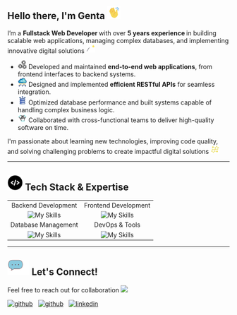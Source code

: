 ## Hello there, I'm Genta <img src="images/jake-is-unscreen.gif" width="30">

I’m a <b> Fullstack Web Developer </b> with over <b> 5 years experience </b> in building scalable web applications, managing complex databases, and implementing innovative digital solutions <img src="images/18-06-24-613-512-unscreen.gif" width="20">

- <img src="images/1c284399a50505ca9cb7642a71645bd1.gif" width="20"> Developed and maintained **end-to-end web applications**, from frontend interfaces to backend systems.  
- <img src="images/17122773-unscreen(1).gif" width="20"> Designed and implemented **efficient RESTful APIs** for seamless integration.
- <img src="images/15713002-2--unscreen.gif" width="20"> Optimized database performance and built systems capable of handling complex business logic.  
- <img src="images/15332368(3)(1).gif" width="20"> Collaborated with cross-functional teams to deliver high-quality software on time.  

I'm passionate about learning new technologies, improving code quality, and solving challenging problems to create impactful digital solutions <img src="images/icegif-743-unscreen.gif" width="20">

---

## <img src="images/Untitled-design-unscreen.gif" width="35"> **Tech Stack & Expertise**  
|   |  |
| :---: | :---: |
| Backend Development  | Frontend Development |
| ![My Skills](https://skillicons.dev/icons?i=laravel,php,expressjs,nodejs,js,django,py)  | ![My Skills](https://skillicons.dev/icons?i=bootstrap,css,tailwind,materialui,html)  |
| Database Management  | DevOps & Tools |
| ![My Skills](https://skillicons.dev/icons?i=postgres,mysql,mongodb,firebase) | ![My Skills](https://skillicons.dev/icons?i=postman,aws,bash,debian,ubuntu,nginx,git) |

---

## <img src="images/conversation(1).gif" width="50"> **Let's Connect!**  
Feel free to reach out for collaboration <img src="images/2325474_c5d54.gif" width="20"> <br> 
<p>
    <a href="mailto:gentahp12@gmail.com" rel="nofollow noreferrer"><img src="https://img.shields.io/badge/Gmail-D14836?style=for-the-badge&logo=gmail&logoColor=white" alt="github"></a> &nbsp; <a href="https://www.gentahp.me/" rel="nofollow noreferrer"><img src="https://img.shields.io/badge/website-000000?style=for-the-badge&logo=About.me&logoColor=white" alt="github"></a> &nbsp; <a href="https://www.linkedin.com/in/gentahp" rel="nofollow noreferrer"><img src="https://img.shields.io/badge/LinkedIn-0077B5?style=for-the-badge&logo=linkedin&logoColor=white" alt="linkedin"></a>
</p>
